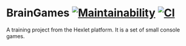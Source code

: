 # BrainGames [![Maintainability](https://api.codeclimate.com/v1/badges/f182bdf3171ea627da7f/maintainability)](https://codeclimate.com/github/Hrommi/frontend-project-lvl1/maintainability) [![CI](https://github.com/hrommi/frontend-project-lvl1/workflows/Node.js%20CI/badge.svg)](https://github.com/Hrommi/frontend-project-lvl1/actions?query=workflow%3A%22Node.js+CI%22)
A training project from the Hexlet platform. It is a set of small console games.
